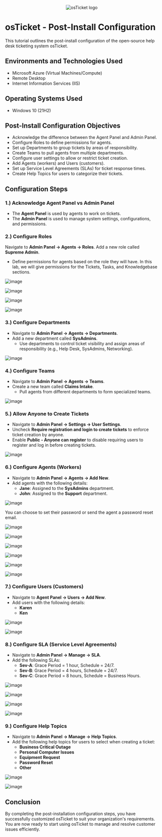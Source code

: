 <p align="center">
<img src="https://i.imgur.com/Clzj7Xs.png" alt="osTicket logo"/>
</p>

<h1>osTicket - Post-Install Configuration</h1>
This tutorial outlines the post-install configuration of the open-source help desk ticketing system osTicket.<br />

<h2>Environments and Technologies Used</h2>

- Microsoft Azure (Virtual Machines/Compute)
- Remote Desktop
- Internet Information Services (IIS)

<h2>Operating Systems Used</h2>

- Windows 10 (21H2)

<h2>Post-Install Configuration Objectives</h2>

- Acknowledge the difference between the Agent Panel and Admin Panel.
- Configure Roles to define permissions for agents.
- Set up Departments to group tickets by areas of responsibility.
- Create Teams to pull agents from multiple departments.
- Configure user settings to allow or restrict ticket creation.
- Add Agents (workers) and Users (customers).
- Set up Service Level Agreements (SLAs) for ticket response times.
- Create Help Topics for users to categorize their tickets.

<h2>Configuration Steps</h2>

<h3>1.) Acknowledge Agent Panel vs Admin Panel</h3>

- The **Agent Panel** is used by agents to work on tickets.
- The **Admin Panel** is used to manage system settings, configurations, and permissions.

<h3>2.) Configure Roles</h3>

Navigate to **Admin Panel -> Agents -> Roles**.
Add a new role called **Supreme Admin**.
- Define permissions for agents based on the role they will have. In this lab, we will give permissions for the Tickets, Tasks, and Knowledgebase sections.

![image](https://github.com/user-attachments/assets/e506e072-2998-4fab-bef5-7d1beb5f1cab)

![image](https://github.com/user-attachments/assets/1a2b3410-c606-40aa-8b88-17cd0b304b90)

![image](https://github.com/user-attachments/assets/03856500-f6a4-4659-8e09-70bd3b79cd79)

![image](https://github.com/user-attachments/assets/f03d9ebd-9188-460b-a20c-6a300fbc7457)

<h3>3.) Configure Departments</h3>

- Navigate to **Admin Panel -> Agents -> Departments**.
- Add a new department called **SysAdmins**.
  - Use departments to control ticket visibility and assign areas of responsibility (e.g., Help Desk, SysAdmins, Networking).

![image](https://github.com/user-attachments/assets/11fb785c-e77f-44ba-bfb4-5631ec7f2071)

<h3>4.) Configure Teams</h3>

- Navigate to **Admin Panel -> Agents -> Teams**.
- Create a new team called **Claims Intake**.
  - Pull agents from different departments to form specialized teams.

![image](https://github.com/user-attachments/assets/65d83120-d398-4bca-902c-a475accad41a)

<h3>5.) Allow Anyone to Create Tickets</h3>

- Navigate to **Admin Panel -> Settings -> User Settings**.
- Uncheck **Require registration and login to create tickets** to enforce ticket creation by anyone.
- Enable **Public - Anyone can register** to disable requiring users to register and log in before creating tickets.

![image](https://github.com/user-attachments/assets/fd414943-34d8-47e3-a866-e02c97acc017)

<h3>6.) Configure Agents (Workers)</h3>

- Navigate to **Admin Panel -> Agents -> Add New**.
- Add agents with the following details:
  - **Jane**: Assigned to the **SysAdmins** department.
  - **John**: Assigned to the **Support** department.

![image](https://github.com/user-attachments/assets/c8fde524-a0f9-4655-a3b1-ffe54e6b8b03)

You can choose to set their password or send the agent a password reset email.

![image](https://github.com/user-attachments/assets/d6c8e648-a977-4d9c-b746-08dd7e67c73d)

![image](https://github.com/user-attachments/assets/3672b60f-de23-4e29-86a4-f23c6275e9be)

![image](https://github.com/user-attachments/assets/c9e6118d-2437-4e0b-8d6e-0f968e046191)

![image](https://github.com/user-attachments/assets/98e42b8b-02c4-4c92-a64e-35082e9d241d)

![image](https://github.com/user-attachments/assets/a3aca015-92dd-4dac-80ad-a1e64fb2cfb5)

![image](https://github.com/user-attachments/assets/2407a470-8733-4777-82a3-4bd1f2f96bd6)

<h3>7.) Configure Users (Customers)</h3>

- Navigate to **Agent Panel -> Users -> Add New**.
- Add users with the following details:
  - **Karen**
  - **Ken**

![image](https://github.com/user-attachments/assets/1aa6c71a-42e8-429c-891a-15bed0cecd80)

![image](https://github.com/user-attachments/assets/7dd19da1-64b4-48fc-90fd-6908f684e3c7)

<h3>8.) Configure SLA (Service Level Agreements)</h3>

- Navigate to **Admin Panel -> Manage -> SLA**.
- Add the following SLAs:
  - **Sev-A**: Grace Period = 1 hour, Schedule = 24/7.
  - **Sev-B**: Grace Period = 4 hours, Schedule = 24/7.
  - **Sev-C**: Grace Period = 8 hours, Schedule = Business Hours.

![image](https://github.com/user-attachments/assets/2210c8e6-7538-4339-9255-31f3244a41ff)

![image](https://github.com/user-attachments/assets/765930cf-e255-4024-93ba-d1892c0c618d)

![image](https://github.com/user-attachments/assets/21acc7e6-a159-48ad-b155-1b005cbe90bf)

![image](https://github.com/user-attachments/assets/5feb7356-15b5-42ca-81f9-bf8cacb7bfad)

<h3>9.) Configure Help Topics</h3>

- Navigate to **Admin Panel -> Manage -> Help Topics**.
- Add the following help topics for users to select when creating a ticket:
  - **Business Critical Outage**
  - **Personal Computer Issues**
  - **Equipment Request**
  - **Password Reset**
  - **Other**

![image](https://github.com/user-attachments/assets/9b23c9f1-02a5-4147-ba81-1fed94801c14)

![image](https://github.com/user-attachments/assets/409e31d8-a593-4a73-aeeb-6b2b011230c0)

<h2>Conclusion</h2>

By completing the post-installation configuration steps, you have successfully customized osTicket to suit your organization's requirements. You are now ready to start using osTicket to manage and resolve customer issues efficiently.
